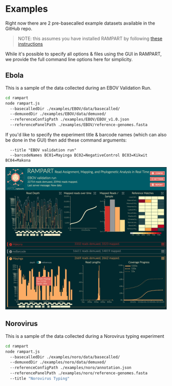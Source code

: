 
# Examples

Right now there are 2 pre-basecalled example datasets available in the GitHub repo.

> NOTE: this assumes you have installed RAMPART by following [these instructions](installation.md)

While it's possible to specify all options & files using the GUI in RAMPART, we provide the full command line options here for simplicity.

## Ebola 

This is a sample of the data collected during an EBOV Validation Run.

```bash
cd rampart
node rampart.js 
  --basecalledDir ./examples/EBOV/data/basecalled/ 
  --demuxedDir ./examples/EBOV/data/demuxed/ 
  --referenceConfigPath ./examples/EBOV/EBOV_v1.0.json 
  --referencePanelPath ./examples/EBOV/reference-genomes.fasta
```

If you'd like to specify the experiment title & barcode names (which can also be done in the GUI) then add these command arguments:
```
  --title "EBOV validation run"
  --barcodeNames BC01=Mayinga BC02=NegativeControl BC03=Kikwit BC04=Makona
```

![](overview.png)


## Norovirus 

This is a sample of the data collected during a Norovirus typing experiment

```bash
cd rampart
node rampart.js 
  --basecalledDir ./examples/noro/data/basecalled/ 
  --demuxedDir ./examples/noro/data/demuxed/ 
  --referenceConfigPath ./examples/noro/annotation.json
  --referencePanelPath ./examples/noro/reference-genomes.fasta
  --title "Norovirus Typing"
```
